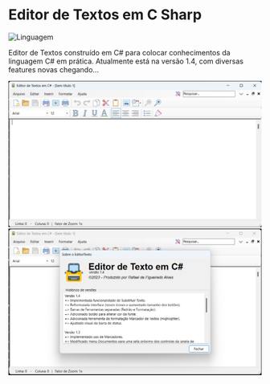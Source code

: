 # Editor de Textos em C Sharp
 
 ![Linguagem](https://img.shields.io/badge/Linguagem-C%20Sharp-purple)

 Editor de Textos construído em C# para colocar conhecimentos da linguagem C# em prática.
 Atualmente está na versão 1.4, com diversas features novas chegando...

 ![Simple To-do App](https://github.com/rafael-figueiredo-alves/EditorTextosCSharp/blob/main/Images/Imagem1.png)
 ![Simple To-do App](https://github.com/rafael-figueiredo-alves/EditorTextosCSharp/blob/main/Images/Imagem2.png)
